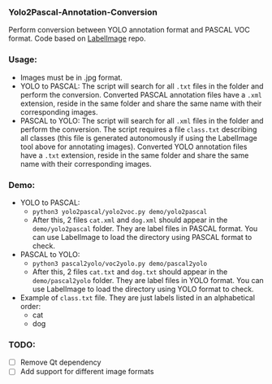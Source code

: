 ### Yolo2Pascal-Annotation-Conversion

Perform conversion between YOLO annotation format and PASCAL VOC format. Code based on [LabelImage](https://github.com/tzutalin/labelImg) repo. 

### Usage:
- Images must be in .jpg format.
- YOLO to PASCAL: The script will search for all `.txt` files in the folder and perform the conversion. Converted PASCAL annotation files have a `.xml` extension, reside in the same folder and share the same name with their corresponding images.
- PASCAL to YOLO: The script will search for all `.xml` files in the folder and perform the conversion. The script requires a file `class.txt` describing all classes (this file is generated autonomously if using the LabelImage tool above for annotating images). Converted YOLO annotation files have a `.txt` extension, reside in the same folder and share the same name with their corresponding images.
### Demo:
 - YOLO to PASCAL:
   - ```python3 yolo2pascal/yolo2voc.py demo/yolo2pascal```
   - After this, 2 files `cat.xml` and `dog.xml` should appear in the `demo/yolo2pascal` folder. They are label files in PASCAL format. You can use LabelImage to load the directory using PASCAL format to check.
 - PASCAL to YOLO:
   - ```python3 pascal2yolo/voc2yolo.py demo/pascal2yolo```
   - After this, 2 files `cat.txt` and `dog.txt` should appear in the `demo/pascal2yolo` folder. They are label files in YOLO format. You can use LabelImage to load the directory using YOLO format to check. 
 - Example of `class.txt` file. They are just labels listed in an alphabetical order:
    - cat
    - dog

### TODO:
- [ ] Remove Qt dependency
- [ ] Add support for different image formats
